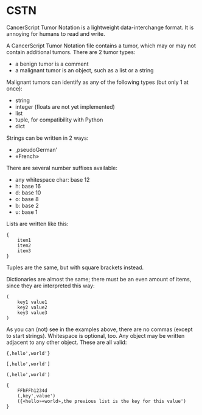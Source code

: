 # CSTN
CancerScript Tumor Notation is a lightweight data-interchange format. It is annoying for humans to read and write.

A CancerScript Tumor Notation file contains a tumor, which may or may not contain additional tumors. There are 2 tumor types:

 * a benign tumor is a comment
 * a malignant tumor is an object, such as a list or a string

Malignant tumors can identify as any of the following types (but only 1 at once):

 * string
 * integer (floats are not yet implemented)
 * list
 * tuple, for compatibility with Python
 * dict

Strings can be written in 2 ways:

 * ,pseudoGerman'
 * «French»

There are several number suffixes available:

 * any whitespace char: base 12
 * h: base 16
 * d: base 10
 * o: base 8
 * b: base 2
 * u: base 1

Lists are written like this:

	{
		item1
		item2
		item3
	}

Tuples are the same, but with square brackets instead.

Dictionaries are almost the same; there must be an even amount of items, since they are interpreted this way:

	(
		key1 value1
		key2 value2
		key3 value3
	)

As you can (not) see in the examples above, there are no commas (except to start strings). Whitespace is optional, too. Any object may be written adjacent to any other object. These are all valid:

	{,hello',world'}
<!-- -->
	[,hello',world']
<!-- -->
	(,hello',world')
<!-- -->
	{
		FFhFFh1234d
		(,key',value')
		({«hello»«world»,the previous list is the key for this value')
	}